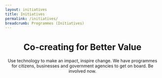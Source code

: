 ```yaml
---
layout: initiatives
title: Initiatives
permalink: /initiatives/
breadcrumb: Programmes (Initiatives)
---
```

# **<center>Co-creating for Better Value</center>**

<center>Use technology to make an impact, inspire change. We have programmes for citizens, businesses and government agencies to get on board. Be involved now.</center>